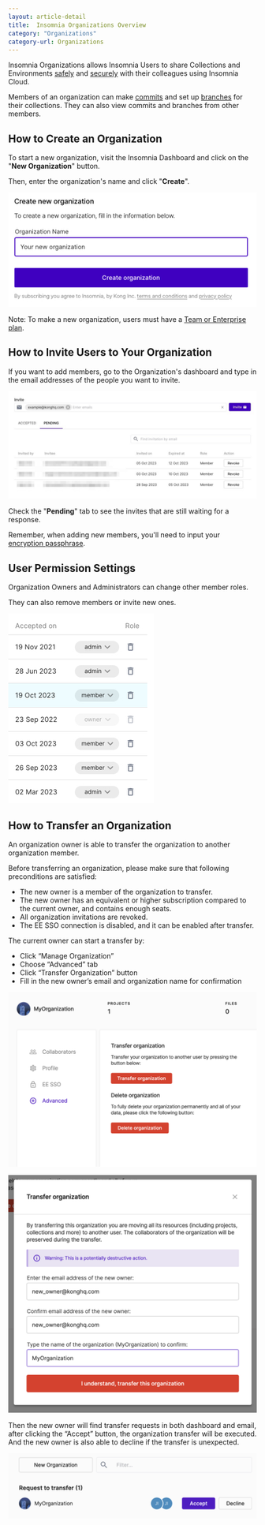 ```yaml
---
layout: article-detail
title:  Insomnia Organizations Overview
category: "Organizations"
category-url: Organizations
---
```


Insomnia Organizations allows Insomnia Users to share Collections and Environments [safely](https://docs.insomnia.rest/insomnia/signup-and-auth) and [securely](https://docs.insomnia.rest/insomnia/data-encryption) with their colleagues using Insomnia Cloud.

Members of an organization can make [commits](https://docs.insomnia.rest/insomnia/insomnia-sync#create-commit) and set up [branches](https://docs.insomnia.rest/insomnia/insomnia-sync#work-with-branches) for their collections. They can also view commits and branches from other members.

## How to Create an Organization

To start a new organization, visit the Insomnia Dashboard and click on the "**New Organization**" button.

Then, enter the organization's name and click "**Create**".

![Guide to creating an organization](../assets/images/create-org.jpg)

Note: To make a new organization, users must have a [Team or Enterprise plan](https://insomnia.rest/pricing).

## How to Invite Users to Your Organization

If you want to add members, go to the Organization's dashboard and type in the email addresses of the people you want to invite.

![Guide for invitations](../assets/images/invite-example-with-pending-invites.jpg)

Check the "**Pending**" tab to see the invites that are still waiting for a response.

Remember, when adding new members, you'll need to input your [encryption passphrase](forgot-passphrase.md).

## User Permission Settings

Organization Owners and Administrators can change other member roles.

They can also remove members or invite new ones.

![View of members and their roles](../assets/images/org-member-role-permissions.jpg)

## How to Transfer an Organization

An organization owner is able to transfer the organization to another organization member.

Before transferring an organization, please make sure that following preconditions are satisfied:

- The new owner is a member of the organization to transfer.
- The new owner has an equivalent or higher subscription compared to the current owner, and contains enough seats.
- All organization invitations are revoked.
- The EE SSO connection is disabled, and it can be enabled after transfer.



The current owner can start a transfer by: 

- Click “Manage Organization”
- Choose “Advanced” tab
- Click “Transfer Organization” button
- Fill in the new owner’s email and organization name for confirmation

![Start a transfer](../assets/images/organization_start_transfer.png)

![Organization Transfer Modal](../assets/images/organization_start_transfer_modal.png)

Then the new owner will find transfer requests in both dashboard and email, after clicking the “Accept” button, the organization transfer will be executed. And the new owner is also able to decline if the transfer is unexpected.

![Accept Organization Transfer](../assets/images/organization_accept_transfer.png)
